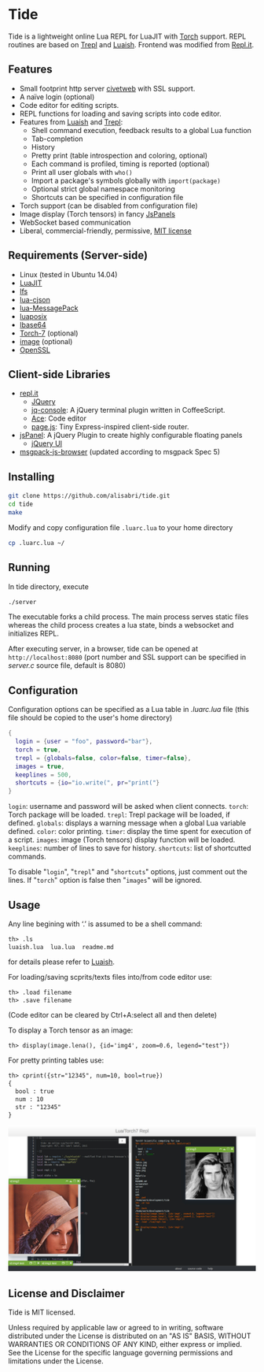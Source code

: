 # Tide
Tide is a lightweight online Lua REPL for LuaJIT with [Torch](http://torch.ch/) support. REPL routines are based on [Trepl](https://github.com/torch/trepl) and [Luaish](https://github.com/stevedonovan/luaish). Frontend was modified from [Repl.it](https://github.com/replit/repl.it).


## Features
* Small footprint http server [civetweb](https://github.com/bel2125/civetweb) with SSL support.
* A naïve login (optional)
* Code editor for editing scripts.
* REPL functions for loading and saving scripts into code editor.
* Features from [Luaish](https://github.com/stevedonovan/luaish) and  [Trepl](https://github.com/torch/trepl):
	* Shell command execution, feedback results to a global Lua function
	* Tab-completion
	* History
	* Pretty print (table introspection and coloring, optional)
	* Each command is profiled, timing is reported (optional)
	* Print all user globals with `who()`
	* Import a package's symbols globally with `import(package)`
	* Optional strict global namespace monitoring
	* Shortcuts can be specified in configuration file
* Torch support (can be disabled from configuration file)
* Image display (Torch tensors) in fancy [JsPanels](http://jspanel.de/)
* WebSocket based communication
* Liberal, commercial-friendly, permissive, [MIT license](http://en.wikipedia.org/wiki/MIT_License)
 
## Requirements (Server-side)
* Linux (tested in Ubuntu 14.04)
* [LuaJIT](http://luajit.org/index.html)
* [lfs](https://keplerproject.github.io/luafilesystem/index.html)
* [lua-cjson](http://www.kyne.com.au/~mark/software/lua-cjson.php)
* [lua-MessagePack](http://fperrad.github.io/lua-MessagePack)
* [luaposix](http://luaposix.github.io/luaposix)
* [lbase64](https://github.com/LuaDist/lbase64)
* [Torch-7](https://github.com/torch/torch7/wiki/Cheatsheet#installing-and-running-torch) (optional)
* [image]() (optional)
* [OpenSSL](https://www.openssl.org/)

## Client-side Libraries
* [repl.it](https://github.com/replit/repl.it)
	* [JQuery](https://jquery.com/)
	* [jq-console](https://github.com/replit/jq-console): A jQuery terminal plugin written in CoffeeScript.
	* [Ace](http://ace.c9.io/#nav=about): Code editor
	* [page.js](https://github.com/visionmedia/page.js): Tiny Express-inspired client-side router.
* [jsPanel](https://github.com/Flyer53/jsPanel): A jQuery Plugin to create highly configurable floating panels
	* [jQuery UI](https://jqueryui.com/)
* [msgpack-js-browser]() (updated according to msgpack Spec 5)

## Installing
```bash
git clone https://github.com/alisabri/tide.git
cd tide
make
```
Modify and copy configuration file `.luarc.lua` to your home directory
```bash
cp .luarc.lua ~/  
```

## Running 
In tide directory, execute
```bash
./server
```
The executable forks a child process. The main process serves static files whereas the child process creates a lua state, binds a websocket and initializes REPL. 

After executing server, in a browser, tide can be opened at `http://localhost:8080` (port number and SSL support can be specified in *server.c* source file, default is 8080)

## Configuration
Configuration options can be specified as a Lua table in *.luarc.lua* file (this file should be copied to the user's home directory)
 
```lua
{
  login = {user = "foo", password="bar"},
  torch = true,
  trepl = {globals=false, color=false, timer=false},
  images = true,
  keeplines = 500,
  shortcuts = {io="io.write(", pr="print("}
}
```
`login`: username and password will be asked when client connects.
`torch`: Torch package will be loaded.
`trepl`: Trepl package will be loaded, if defined.
`globals`: displays a warning message when a global Lua variable defined.
`color`: color printing.
`timer`: display the time spent for execution of a script.
`images`: image (Torch tensors) display function will be loaded.
`keeplines`: number of lines to save for history.
`shortcuts`: list of shortcutted commands.

To disable "`login`", "`trepl`" and "`shortcuts`" options, just comment out the lines. If "`torch`" option is false then "`images`" will be ignored.

## Usage
Any line begining with ‘.’ is assumed to be a shell command:

    th> .ls
    luaish.lua  lua.lua  readme.md

for details please refer to [Luaish](https://github.com/stevedonovan/luaish).

For loading/saving scprits/texts files into/from code editor use:

    th> .load filename
    th> .save filename
(Code editor can be cleared by Ctrl+A:select all and then delete)

To display a Torch tensor as an image:

    th> display(image.lena(), {id='img4', zoom=0.6, legend="test"})

For pretty printing tables use:

    th> cprint({str="12345", num=10, bool=true})
	{
	  bool : true
	  num : 10
	  str : "12345"
	}

![ ](https://github.com/bitRadio/Tide/blob/master/jpeg/out.jpg "screenshot")

## License and Disclaimer
Tide is MIT licensed.

Unless required by applicable law or agreed to in writing, software distributed under the License is distributed on an "AS IS" BASIS, WITHOUT WARRANTIES OR CONDITIONS OF ANY KIND, either express or implied. See the License for the specific language governing permissions and limitations under the License.
